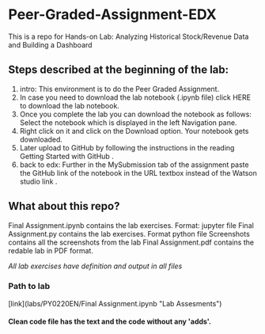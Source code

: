 # Peer-Graded-Assignment-EDX
This is a repo for Hands-on Lab: Analyzing Historical Stock/Revenue Data and Building a Dashboard

## Steps described at the beginning of the lab:
1. intro: This environment is to do the Peer Graded Assignment.
2. In case you need to download the lab notebook (.ipynb file) click HERE to download the lab notebook.
3. Once you complete the lab you can download the notebook as follows: Select the notebook which is displayed in the left Navigation pane.
4. Right click on it and click on the Download option. Your notebook gets downloaded.
5. Later upload to GitHub by following the instructions in the reading Getting Started with GitHub .
6. back to edx: Further in the MySubmission tab of the assignment paste the GitHub link of the notebook in the URL textbox instead of the Watson studio link .

## What about this repo?
Final Assignment.ipynb contains the lab exercises. Format: jupyter file
Final Assignment.py    contains the lab exercises. Format python file
Screenshots            contains all the screenshots from the lab
Final Assignment.pdf   contains the redable lab in PDF format.

_All lab exercises have definition and output in all files_

### Path to lab
[link](labs/PY0220EN/Final Assignment.ipynb "Lab Assesments")

#### Clean code file has the text and the code without any 'adds'.
